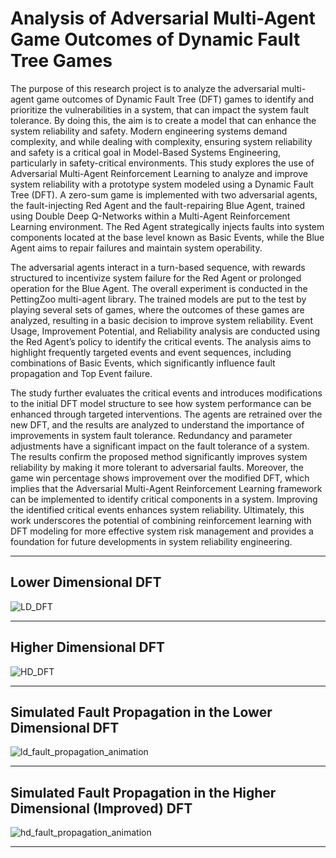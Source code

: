 # **Analysis of Adversarial Multi-Agent Game Outcomes of Dynamic Fault Tree Games** #

The purpose of this research project is to analyze the adversarial multi-agent game outcomes of Dynamic Fault Tree (DFT) games to identify and prioritize the vulnerabilities in a system, that can impact the system fault tolerance. By doing this, the aim is to create a model that can enhance the system reliability and safety. Modern engineering systems demand complexity, and while dealing with complexity, ensuring system reliability and safety is a critical goal in Model-Based Systems Engineering, particularly in safety-critical environments. This study explores the use of Adversarial Multi-Agent Reinforcement Learning to analyze and improve system reliability with a prototype system modeled using a Dynamic Fault Tree (DFT). A zero-sum game is implemented with two adversarial agents, the fault-injecting Red Agent and the fault-repairing Blue Agent, trained using Double Deep Q-Networks within a Multi-Agent Reinforcement Learning environment. The Red Agent strategically injects faults into system components located at the base level known as Basic Events, while the Blue Agent aims to repair failures and maintain system operability.

The adversarial agents interact in a turn-based sequence, with rewards structured to incentivize system failure for the Red Agent or prolonged operation for the Blue Agent. The overall experiment is conducted in the PettingZoo multi-agent library. The trained models are put to the test by playing several sets of games, where the outcomes of these games are analyzed, resulting in a basic decision to improve system reliability. Event Usage, Improvement Potential, and Reliability analysis are conducted using the Red Agent’s policy to identify the critical events. The analysis aims to highlight frequently targeted events and event sequences, including combinations of Basic Events, which significantly influence fault propagation and Top Event failure.

The study further evaluates the critical events and introduces modifications to the initial DFT model structure to see how system performance can be enhanced through targeted interventions. The agents are retrained over the new DFT, and the results are analyzed to understand the importance of improvements in system fault tolerance. Redundancy and parameter adjustments have a significant impact on the fault tolerance of a system. The results confirm the proposed method significantly improves system reliability by making it more tolerant to adversarial faults. Moreover, the game win percentage shows improvement over the modified DFT, which implies that the Adversarial Multi-Agent Reinforcement Learning framework can be implemented to identify critical components in a system. Improving the identified critical events enhances system reliability. Ultimately, this work underscores the potential of combining reinforcement learning with DFT modeling for more effective system risk management and provides a foundation for future developments in system reliability engineering.

---

## **Lower Dimensional DFT** 
![LD_DFT](https://github.com/user-attachments/assets/7dcbfe7a-ebaa-4175-a9d6-c7387aaff304)

---

## **Higher Dimensional DFT**
![HD_DFT](https://github.com/user-attachments/assets/979e9f3e-eba2-43bd-846c-bac5251c1ca6)

---

## **Simulated Fault Propagation in the Lower Dimensional DFT**
![ld_fault_propagation_animation](https://github.com/user-attachments/assets/e9621695-e441-47c5-8334-77bb45439849)

---

## **Simulated Fault Propagation in the Higher Dimensional (Improved) DFT**
![hd_fault_propagation_animation](https://github.com/user-attachments/assets/cec4dbb5-ceea-4394-af62-a7c31229d7a5)

---